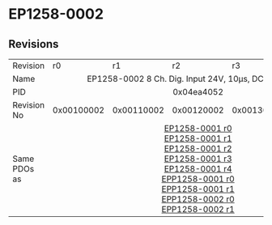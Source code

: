 # EP1258-0002

## Revisions
<table>
<tr>
<td>Revision</td>
<td>r0</td>
<td>r1</td>
<td>r2</td>
<td>r3</td>
<td>r4</td>
</tr>
<tr>
<td>Name</td>
<td colspan=5 align="center">EP1258-0002 8 Ch. Dig. Input 24V, 10µs, DC Latch, M12</td>
</tr>
<tr>
<td>PID</td>
<td colspan=5 align="center">0x04ea4052</td>
</tr>
<tr>
<td>Revision No</td>
<td>0x00100002</td>
<td>0x00110002</td>
<td>0x00120002</td>
<td>0x00130002</td>
<td>0x00140002</td>
</tr>
<tr>
<td>Same PDOs as</td>
<td colspan=5 align="center"><a href="EP1258-0001.md">EP1258-0001 r0</a><br/><a href="EP1258-0001.md">EP1258-0001 r1</a><br/><a href="EP1258-0001.md">EP1258-0001 r2</a><br/><a href="EP1258-0001.md">EP1258-0001 r3</a><br/><a href="EP1258-0001.md">EP1258-0001 r4</a><br/><a href="EPP1258-0001.md">EPP1258-0001 r0</a><br/><a href="EPP1258-0001.md">EPP1258-0001 r1</a><br/><a href="EPP1258-0002.md">EPP1258-0002 r0</a><br/><a href="EPP1258-0002.md">EPP1258-0002 r1</a></td>
</tr>
</table>
